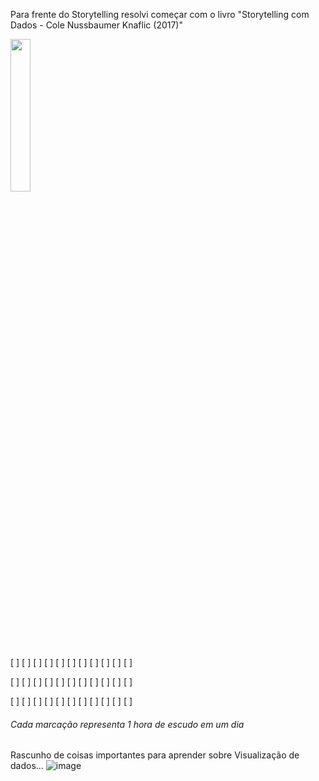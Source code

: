 Para frente do Storytelling resolvi começar com o livro "Storytelling com Dados - Cole Nussbaumer Knaflic (2017)"

<img src="https://m.media-amazon.com/images/I/71sQk9TbNxL._AC_UF1000,1000_QL80_.jpg" width="25%">

[ ] [ ] [ ] [ ] [ ] [ ] [ ] [ ] [ ] [ ] [ ]

[ ] [ ] [ ] [ ] [ ] [ ] [ ] [ ] [ ] [ ] [ ]

[ ] [ ] [ ] [ ] [ ] [ ] [ ] [ ] [ ] [ ] [ ]

###### Cada marcação representa 1 hora de escudo em um dia


Rascunho de coisas importantes para aprender sobre Visualização de dados...
![image](https://github.com/user-attachments/assets/7c5ac723-6913-43c2-8dbe-9a7a54b1f0d2)
